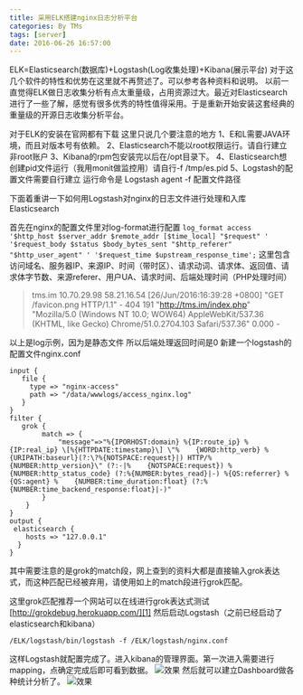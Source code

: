 ```yaml
---
title: 采用ELK搭建nginx日志分析平台
categories: By TMs
tags: [server]
date: 2016-06-26 16:57:00
---
```


ELK=Elasticsearch(数据库)+Logstash(Log收集处理)+Kibana(展示平台)
对于这几个软件的特性和优势在这里就不再赘述了。可以参考各种资料和说明。
以前一直觉得ELK做日志收集分析有点太重量级，占用资源过大。最近对Elasticsearch进行了一些了解，感觉有很多优秀的特性值得采用。于是重新开始安装这套经典的重量级的开源日志收集分析平台。

对于ELK的安装在官网都有下载
这里只说几个要注意的地方
1、E和L需要JAVA环境，而且对版本号有依赖。
2、Elasticsearch不能以root权限运行。请自行建立非root账户
3、Kibana的rpm包安装完以后在/opt目录下。
4、Elasticsearch想创建pid文件运行（我用monit做监控用）请自行-f /tmp/es.pid
5、Logstash的配置文件需要自行建立 运行命令是 Logstash agent -f 配置文件路径

下面着重讲一下如何用Logstash对nginx的日志文件进行处理和入库Elasticsearch

首先在nginx的配置文件里对log-format进行配置
`log_format access '$http_host $server_addr $remote_addr [$time_local] "$request" '
                    '$request_body $status $body_bytes_sent "$http_referer" "$http_user_agent" '
                    '$request_time $upstream_response_time';`
这里包含 访问域名、服务器IP、来源IP、时间（带时区）、请求动词、请求体、返回值、请求体字节数、来源referer、用户UA、请求时间、后端处理时间（PHP处理时间）

> tms.im 10.70.29.98 58.21.16.54 [26/Jun/2016:16:39:28 +0800] "GET /favicon.png HTTP/1.1" - 404 191 "http://tms.im/index.php" "Mozilla/5.0 (Windows NT 10.0; WOW64) AppleWebKit/537.36 (KHTML, like Gecko) Chrome/51.0.2704.103 Safari/537.36" 0.000 -

以上是log示例，因为是静态文件 所以后端处理返回时间是0
新建一个logstash的配置文件nginx.conf 

    input {
       file {
         type => "nginx-access"
         path => "/data/wwwlogs/access_nginx.log"
       }
    }
    filter {
       grok {
            match => {
                "message"=>"%{IPORHOST:domain} %{IP:route_ip} %{IP:real_ip} \[%{HTTPDATE:timestamp}\] \"%    {WORD:http_verb} %{URIPATH:baseurl}(?:\?%{NOTSPACE:request}|) HTTP/%{NUMBER:http_version}\" (?:-|%    {NOTSPACE:request}) %{NUMBER:http_status_code} (?:%{NUMBER:bytes_read}|-) %{QS:referrer} %{QS:agent} %    {NUMBER:time_duration:float} (?:%{NUMBER:time_backend_response:float}|-)"
            }
        }
    }
    output {
     elasticsearch {
        hosts => "127.0.0.1"
      }
    }

其中需要注意的是grok的match段，网上查到的资料大都是直接输入grok表达式，而这种匹配已经被弃用，请使用如上的match段进行grok匹配。

这里grok匹配推荐一个网站可以在线进行grok表达式测试
[http://grokdebug.herokuapp.com/][1]
然后启动Logstash（之前已经启动了elasticsearch和kibana）

    /ELK/logstash/bin/logstash -f /ELK/logstash/nginx.conf

这样Logstash就配置完成了。进入kibana的管理界面。第一次进入需要进行mapping，点确定完成后即可看到数据。
![效果][2]
然后就可以建立Dashboard做各种统计分析了。
![效果][3]

  [1]: http://grokdebug.herokuapp.com/
  [2]: https://cdn.tms.qnxg.net/article/20181026/textimg/5.png
  [3]: https://cdn.tms.qnxg.net/article/20181026/textimg/6.png
